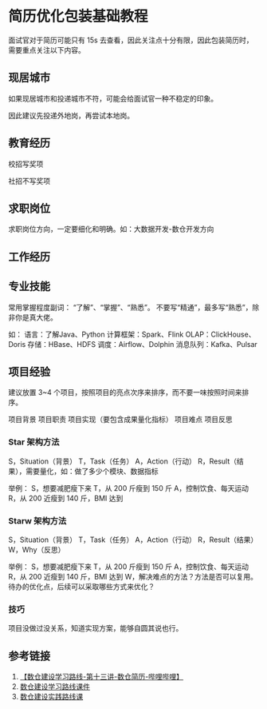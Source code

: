 # 简历优化包装基础教程


面试官对于简历可能只有 15s 去查看，因此关注点十分有限，因此包装简历时，需要重点关注以下内容。

## 现居城市


如果现居城市和投递城市不符，可能会给面试官一种不稳定的印象。

因此建议先投递外地岗，再尝试本地岗。

## 教育经历

校招写奖项

社招不写奖项

## 求职岗位

求职岗位方向，一定要细化和明确。如：大数据开发-数仓开发方向

## 工作经历




## 专业技能

常用掌握程度副词：
“了解”、“掌握”、“熟悉”。
不要写“精通”，最多写“熟悉”，除非你是真大佬。

如：
语言：了解Java、Python
计算框架：Spark、Flink
OLAP：ClickHouse、Doris
存储：HBase、HDFS
调度：Airflow、Dolphin
消息队列：Kafka、Pulsar

## 项目经验

建议放置 3~4 个项目，按照项目的亮点次序来排序，而不要一味按照时间来排序。

项目背景
项目职责
项目实现（要包含成果量化指标）
项目难点
项目反思

### Star 架构方法

S，Situation（背景）
T，Task（任务）
A，Action（行动）
R，Result（结果），需要量化，如：做了多少个模块、数据指标

举例：
S，想要减肥瘦下来
T，从 200 斤瘦到 150 斤
A，控制饮食、每天运动
R，从 200 近瘦到 140 斤，BMI 达到


### Starw 架构方法

S，Situation（背景）
T，Task（任务）
A，Action（行动）
R，Result（结果）
W，Why（反思）

举例：
S，想要减肥瘦下来
T，从 200 斤瘦到 150 斤
A，控制饮食、每天运动
R，从 200 近瘦到 140 斤，BMI 达到
W，解决难点的方法？方法是否可以复用。待办的优化点，后续可以采取哪些方式来优化？


### 技巧

项目没做过没关系，知道实现方案，能够自圆其说也行。

## 参考链接
1. [【数仓建设学习路线-第十三讲-数仓简历-哔哩哔哩】](https://b23.tv/j6yQEZ6)
2. [数仓建设学习路线课件](https://pan.baidu.com/s/1kpW6y5tYYT7elihjt3cK8A?pwd=data)
3. [数仓建设实践路线课](https://pan.baidu.com/s/1ZYIYKt8FgxWZiwmoFIOSbQ?pwd=v6pr)
